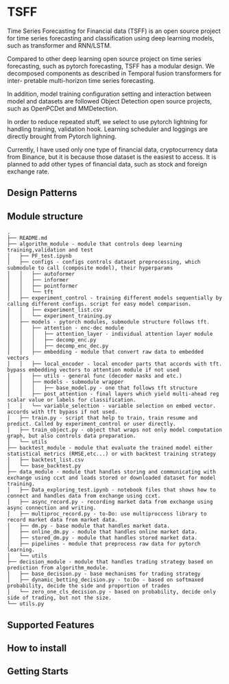# TSFF
Time Series Forecasting for Financial data (TSFF) is an open source project for time series forecasting and classification using deep learning models, such as transformer and RNN/LSTM.

Compared to other deep learning open source project on time series forecasting, such as pytorch forecasting, TSFF has a modular design. We 
decomposed components as described in Temporal fusion transformers for inter- pretable multi-horizon time series forecasting.

In addition, model training configuration setting and interaction between model and datasets are followed Object Detection open source projects, such as OpenPCDet and MMDetection. 

In order to reduce repeated stuff, we select to use pytorch lightning for handling training, validation hook. Learning scheduler and loggings are directly brought from Pytorch lighning.

Currently, I have used only one type of financial data, cryptocurrency data from Binance, but it is because those dataset is the easiest to access. It is planned to add other types of financial data, such as stock and foreign exchange rate.
## Design Patterns

## Module structure
```
.
├── README.md
├── algorithm_module - module that controls deep learning training,validation and test
│   ├── PF_test.ipynb
│   ├── configs - configs controls dataset preprocessing, which submodule to call (composite model), their hyperparams
│   │   ├── autoformer
│   │   ├── informer
│   │   ├── pointformer
│   │   └── tft
│   ├── experiment_control - training different models sequentially by calling different configs. script for easy model comparison.
│   │   ├── experiment_list.csv
│   │   └── experiment_training.py
│   ├── models - pytorch modules, submodule structure follows tft.
│   │   ├── attention - enc-dec module
│   │   │   ├── attention_layer - individual attention layer module
│   │   │   ├── decomp_enc.py
│   │   │   ├── decomp_enc_dec.py
│   │   ├── embedding - module that convert raw data to embedded vectors
│   │   ├── local_encoder - local encoder parts that accords with tft. bypass embedding vectors to attention module if not used
│   │   ├── utils - general func (decoder masks and etc.)
│   │   ├── models - submodule wrapper
│   │   │   ├── base_model.py - one that follows tft structure
│   │   ├── post_attention - final layers which yield multi-ahead reg scalar value or labels for classification.
│   │   └── variable_selection - variable selection on embed vector. accords with tft bypass if not used.
│   ├── train.py - script that help to train, train resume and predict. Called by experiment_control or user directly. 
│   ├── train_object.py - object that wraps not only model computation graph, but also controls data preparation.
│   └── utils
├── backtest_module - module that evaluate the trained model either statistical metrics (RMSE,etc...) or with backtest training strategy 
│   ├── backtest_list.csv
│   └── base_backtest.py
├── data_module - module that handles storing and communicating with exchange using ccxt and loads stored or downloaded dataset for model training.
│   ├── Data_exploring_test.ipynb - notebook files that shows how to connect and handles data from exchange using ccxt.
│   ├── async_record.py - recording market data from exchange using async connection and writing.
│   ├── multiproc_record.py - to-Do: use multiproccess library to record market data from market data.
│   ├── dm.py - base module that handles market data.
│   ├── online_dm.py - module that handles online market data.
│   ├── stored_dm.py - module that handles stored market data.
│   ├── pipelines - module that preprocess raw data for pytorch learning.
│   └── utils
├── decision_module - module that handles trading strategy based on prediction from algorithm_module.
│   ├── base_decision.py - base mechanisms for trading strategy
│   ├── dynamic_betting_decision.py - to:Do - based on softmaxed probability, decide the side and proportion of trades
│   └── zero_one_cls_decision.py - based on probability, decide only side of trading, but not the size.
└── utils.py
```
## Supported Features

## How to install

## Getting Starts

